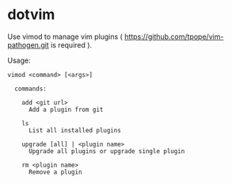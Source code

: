 dotvim
======

Use vimod to manage vim plugins ( https://github.com/tpope/vim-pathogen.git is required ).

Usage:

    vimod <command> [<args>]

      commands:

        add <git url>
          Add a plugin from git

        ls
          List all installed plugins

        upgrade [all] | <plugin name>
          Upgrade all plugins or upgrade single plugin

        rm <plugin name>
          Remove a plugin

